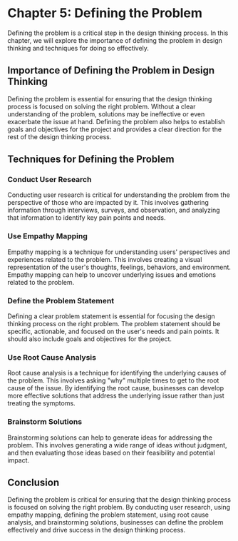 Chapter 5: Defining the Problem
===============================

Defining the problem is a critical step in the design thinking process. In this chapter, we will explore the importance of defining the problem in design thinking and techniques for doing so effectively.

Importance of Defining the Problem in Design Thinking
-----------------------------------------------------

Defining the problem is essential for ensuring that the design thinking process is focused on solving the right problem. Without a clear understanding of the problem, solutions may be ineffective or even exacerbate the issue at hand. Defining the problem also helps to establish goals and objectives for the project and provides a clear direction for the rest of the design thinking process.

Techniques for Defining the Problem
-----------------------------------

### Conduct User Research

Conducting user research is critical for understanding the problem from the perspective of those who are impacted by it. This involves gathering information through interviews, surveys, and observation, and analyzing that information to identify key pain points and needs.

### Use Empathy Mapping

Empathy mapping is a technique for understanding users' perspectives and experiences related to the problem. This involves creating a visual representation of the user's thoughts, feelings, behaviors, and environment. Empathy mapping can help to uncover underlying issues and emotions related to the problem.

### Define the Problem Statement

Defining a clear problem statement is essential for focusing the design thinking process on the right problem. The problem statement should be specific, actionable, and focused on the user's needs and pain points. It should also include goals and objectives for the project.

### Use Root Cause Analysis

Root cause analysis is a technique for identifying the underlying causes of the problem. This involves asking "why" multiple times to get to the root cause of the issue. By identifying the root cause, businesses can develop more effective solutions that address the underlying issue rather than just treating the symptoms.

### Brainstorm Solutions

Brainstorming solutions can help to generate ideas for addressing the problem. This involves generating a wide range of ideas without judgment, and then evaluating those ideas based on their feasibility and potential impact.

Conclusion
----------

Defining the problem is critical for ensuring that the design thinking process is focused on solving the right problem. By conducting user research, using empathy mapping, defining the problem statement, using root cause analysis, and brainstorming solutions, businesses can define the problem effectively and drive success in the design thinking process.
